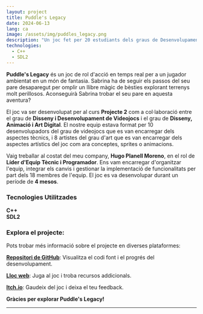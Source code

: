 ```yaml
---
layout: project
title: Puddle's Legacy
date: 2024-06-13
lang: ca
image: /assets/img/puddles_legacy.png
description: "Un joc fet per 20 estudiants dels graus de Desenvolupament de Jocs i Art Digital i Animació."
technologies:
  - C++
  - SDL2
---
```


<link rel="stylesheet" type='text/css' href="https://cdn.jsdelivr.net/gh/devicons/devicon@latest/devicon.min.css" /> 

<p><b>Puddle's Legacy</b> és un joc de rol d'acció en temps real per a un jugador ambientat en un món de fantasia. Sabrina ha de seguir els passos del seu pare desaparegut per omplir un llibre màgic de bèsties explorant terrenys molt perillosos. Aconseguirà Sabrina trobar el seu pare en aquesta aventura?</p>

<p>El joc va ser desenvolupat per al curs <b>Projecte 2</b> com a col·laboració entre el grau de <b>Disseny i Desenvolupament de Videojocs</b> i el grau de <b>Disseny, Animació i Art Digital</b>. El nostre equip estava format per 10 desenvolupadors del grau de videojocs que es van encarregar dels aspectes tècnics, i 8 artistes del grau d'art que es van encarregar dels aspectes artístics del joc com ara conceptes, sprites o animacions.</p>

<p>Vaig treballar al costat del meu company, <b>Hugo Planell Moreno</b>, en el rol de <b>Líder d'Equip Tècnic i Programador</b>. Ens vam encarregar d'organitzar l'equip, integrar els canvis i gestionar la implementació de funcionalitats per part dels 18 membres de l'equip. El joc es va desenvolupar durant un període de <b>4 mesos</b>.</p>

<div class="skills-section">
  <h3>Tecnologies Utilitzades</h3>
  <div class="skills">
    <div class="skill">
      <i class="devicon-cplusplus-plain colored"></i>
      <span><b>C++</b></span>
    </div>
    <div class="skill">
      <i class="devicon-sdl-plain colored"></i>
      <span><b>SDL2</b></span>
    </div>
  </div>
</div>  

<h3>Explora el projecte:</h3>

<p>Pots trobar més informació sobre el projecte en diverses plataformes:</p>
<p><a href="https://github.com/Pistachio-Studios/Puddles-Legacy"><b>Repositori de GitHub</b></a>: Visualitza el codi font i el progrés del desenvolupament.</p>
<p><a href="https://pistachio-studios.github.io/Puddles-Legacy/"><b>Lloc web</b></a>: Juga al joc i troba recursos addicionals.</p>
<p><a href="https://martagnarta.itch.io/puddles-legacy"><b>Itch.io</b></a>: Gaudeix del joc i deixa el teu feedback.</p>

<p><b>Gràcies per explorar Puddle's Legacy!</b></p>

---